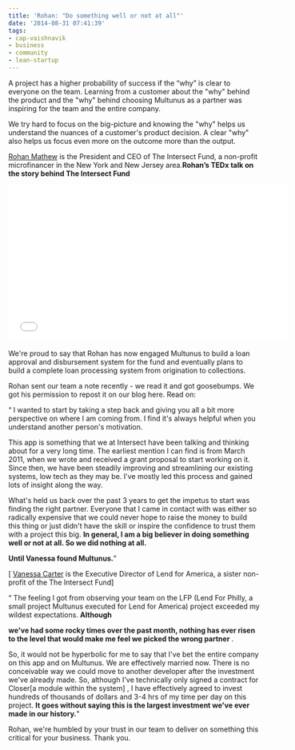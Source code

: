 ```yaml
---
title: 'Rohan: "Do something well or not at all"'
date: '2014-08-31 07:41:39'
tags:
- cap-vaishnavik
- business
- community
- lean-startup
---
```


A project has a higher probability of success if the “why” is clear to everyone on the team. Learning from a customer about the "why" behind the product and the "why" behind choosing Multunus as a partner was inspiring for the team and the entire company.

We try hard to focus on the big-picture and knowing the "why" helps us understand the nuances of a customer's product decision. A clear "why" also helps us focus even more on the outcome more than the output.


[Rohan Mathew](https://www.linkedin.com/pub/rohan-mathew/36/140/7b6) is the President and CEO of The Intersect Fund, a non-profit microfinancer in the New York and New Jersey area.**Rohan’s TEDx talk on the story behind The Intersect Fund**


<iframe src="//www.youtube.com/embed/Slugeo4g_NQ" width="560" height="315" frameborder="0" allowfullscreen="allowfullscreen"></iframe>

We're proud to say that Rohan has now engaged Multunus to build a loan approval and disbursement system for the fund and eventually plans to build a complete loan processing system from origination to collections.

Rohan sent our team a note recently - we read it and got goosebumps. We got his permission to repost it on our blog here. Read on:

“
I wanted to start by taking a step back and giving you all a bit more perspective on where I am coming from. I find it's always helpful when you understand another person's motivation.


This app is something that we at Intersect have been talking and thinking about for a very long time. The earliest mention I can find is from March 2011, when we wrote and received a grant proposal to start working on it. Since then, we have been steadily improving and streamlining our existing systems, low tech as they may be. I've mostly led this process and gained lots of insight along the way.


What's held us back over the past 3 years to get the impetus to start was finding the right partner. Everyone that I came in contact with was either so radically expensive that we could never hope to raise the money to build this thing or just didn't have the skill or inspire the confidence to trust them with a project this big. 
**In general, I am a big believer in doing something well or not at all. So we did nothing at all.**
 
**Until Vanessa found Multunus.**”

[
[Vanessa Carter](www.linkedin.com/pub/vanessa-carter/a/7b9/748) is the Executive Director of Lend for America, a sister non-profit of the The Intersect Fund]

“
The feeling I got from observing your team on the LFP (Lend For Philly, a small project Multunus executed for Lend for America) project exceeded my wildest expectations. 
**Although**
 
**we've had some rocky times over the past month, nothing has ever risen to the level that would make me feel we picked the wrong partner**
.


So, it would not be hyperbolic for me to say that I've bet the entire company on this app and on Multunus. We are effectively married now. There is no conceivable way we could move to another developer after the investment we've already made. So, although I've technically only signed a contract for Closer[a module within the system]
, I have effectively agreed to invest hundreds of thousands of dollars and 3-4 hrs of my time per day on this project. 
**It goes without saying this is the largest investment we've ever made in our history.**"

Rohan, we're humbled by your trust in our team to deliver on something this critical for your business. Thank you.
